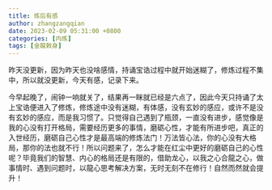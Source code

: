 ```yaml
---
title: 炼后有感
author: zhangzangqian
date: 2023-02-09 05:31:00 +0800
categories: [内炼]
tags: [金龍敕身]
---
```


昨天没更新，因为昨天也没啥感情，持诵宝诰过程中就开始迷糊了，修炼过程不集中，所以就没更新，今天有感，记录下来。

今早起晚了，闹钟一响就关了，结果再一眯就已经是六点了，因此今天只持诵了太上宝诰便进入了修炼，修炼途中没有迷糊，有体感，没有玄妙的感应，或许不是没有玄妙的感应，而是我习惯了。只觉得自己遇到了瓶颈，一直没有进步，感觉像是我的心没有打开格局，需要经历更多的事情，磨砺心性，才能有所进步吧，真正的入世经历，磨砺自己心性才是最高端的修炼法门！万法皆心法，你的心没有大格局，那你的法也就不行！所以问题来了，怎么才能在红尘中更好的磨砺自己的心性呢？毕竟我们的智慧、内心的格局还是有限的，借助龙心，以我之心合龍之心，做事情时、遇到问题时，以龍心思考解决方案，无时无刻不在修行！自然而然就会提升！